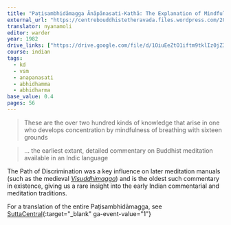 ```yaml
---
title: "Paṭisambhidāmagga Ānāpānasati-Kathā: The Explanation of Mindfulness of Breathing in The Path of Discrimination"
external_url: "https://centrebouddhistetheravada.files.wordpress.com/2013/10/patisambhidamagga-anapanasatikattha.pdf"
translator: nyanamoli
editor: warder
year: 1982
drive_links: ["https://drive.google.com/file/d/1OiuEeZtO1iftm9tklIz0jZ32UJDJj5WD/view?usp=drivesdk"]
course: indian
tags:
  - kd
  - vsm
  - anapanasati
  - abhidhamma
  - abhidharma
base_value: 0.4
pages: 56
---
```


> These are the over two hundred kinds of knowledge that arise in one who develops concentration by mindfulness of breathing with sixteen grounds

> … the earliest extant, detailed
 commentary on Buddhist meditation available in an Indic language
 
The Path of Discrimination was a key influence on later meditation manuals (such as the medieval [*Visuddhimagga*](/content/canon/vsm_buddhaghosa)) and is the oldest such commentary in existence, giving us a rare insight into the early Indian commentarial and meditation traditions.

For a translation of the entire Paṭisambhidāmagga, see [SuttaCentral](https://suttacentral.net/pitaka/sutta/minor/kn/ps){:target="_blank" ga-event-value="1"}
